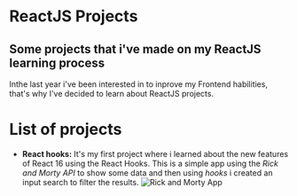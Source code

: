 # ReactJS Projects

## Some projects that i've made on my ReactJS learning process

Inthe last year i've been interested in to inprove my Frontend habilities, that's why I've decided to learn about ReactJS projects.

# List of projects

-   **React hooks:** It's my first project where i learned about the new features of React 16 using the React Hooks. This is a simple app using the _Rick and Morty API_ to show some data and then using _hooks_ i created an input search to filter the results.
    ![Rick and Morty App](https://i.ibb.co/y6fdnGx/rickandmorty-app.png)
